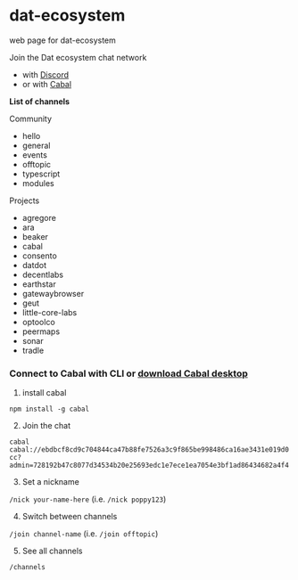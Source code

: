 # dat-ecosystem
web page for dat-ecosystem

Join the Dat ecosystem chat network
* with [Discord](https://discord.gg/dPEKwfrv2D)
* or with [Cabal](https://github.com/dat-ecosystem/dat-ecosystem.github.io#connect-to-cabal-with-cli-or-download-cabal-desktop)

**List of channels**

Community
* hello
* general
* events
* offtopic
* typescript
* modules

Projects
* agregore
* ara
* beaker
* cabal
* consento
* datdot
* decentlabs
* earthstar
* gatewaybrowser
* geut
* little-core-labs
* optoolco
* peermaps
* sonar
* tradle


### Connect to Cabal with **CLI** or [download Cabal desktop](https://cabal.chat/download.html)

1. install cabal

`npm install -g cabal`

2. Join the chat

`cabal cabal://ebdbcf8cd9c704844ca47b88fe7526a3c9f865be998486ca16ae3431e019d0cc?admin=728192b47c8077d34534b20e25693edc1e7ece1ea7054e3bf1ad86434682a4f4`

3. Set a nickname

`/nick your-name-here` (i.e. `/nick poppy123`)

4. Switch between channels

`/join channel-name` (i.e. `/join offtopic`)

5. See all channels

`/channels`

